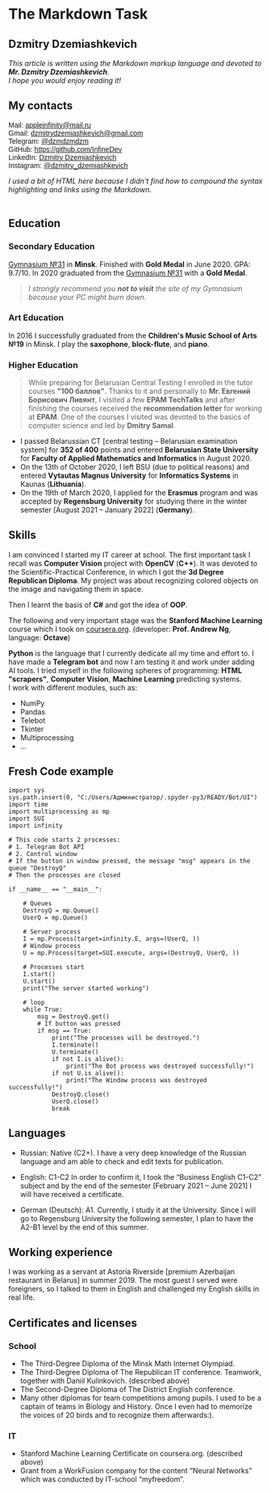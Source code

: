 # The Markdown Task
## Dzmitry Dzemiashkevich
_This article is written using the Markdown markup language and devoted to **Mr. Dzmitry Dzemiashkevich**._
<br>
_I hope you would enjoy reading it!_

## My contacts
<pre style="font-family:helvetica">
Mail: <a href="mailto:appleinfinity@mail.ru">appleinfinity@mail.ru</a>
Gmail: <a href="mailto:dzmitrydzemiashkevich@gmail.com">dzmitrydzemiashkevich@gmail.com</a>
Telegram: <a href="https://t.me/dzmdzmdzmu">@dzmdzmdzm</a>
GitHub: <a href="https://github.com/InfineDev">https://github.com/InfineDev</a>
LinkedIn: <a href="https://www.linkedin.com/in/dzmitry-dzemiashkevich-9aa178200/">Dzmitry Dzemiashkevich</a>
Instagram: <a href="https://www.instagram.com/dzmitry_dzemiashkevich/">@dzmitry_dzemiashkevich</a>
</pre>
_I used a bit of HTML here because I didn't find how to compound the syntax highlighting and links using the Markdown._<br><br>


## Education
### __Secondary Education__
[Gymnasium №31](http://gymn31.minsk.edu.by/) in __Minsk__. Finished with __Gold Medal__ in June 2020.
GPA: 9.7/10.
In 2020 graduated from the [Gymnasium №31](http://gymn31.minsk.edu.by/) with a __Gold Medal__.
> _I strongly recommend you __not to visit__ the site of my Gymnasium because your PC might burn down._


### __Art Education__
In 2016 I successfully graduated from the __Children's Music School of Arts №19__ in Minsk. I play the __saxophone__, __block-flute__, and __piano__.
### __Higher Education__
>While preparing for Belarusian Central Testing I enrolled in the tutor courses __"100 баллов"__. Thanks to it and personally to __Mr. Евгений Борисович Ливянт__, I visited a few __EPAM TechTalks__ and after finishing the courses received the __recommendation letter__ for working at __EPAM__. One of the courses I visited was devoted to the basics of computer science and led by __Dmitry Samal__.<br>

* I passed Belarussian CT [central testing – Belarusian examination system] for __352 of 400__ points and entered __Belarusian State University__ for __Faculty of Applied Mathematics and Informatics__ in August 2020.<br>
* On the 13th of October 2020, I left BSU (due to political reasons) and entered __Vytautas Magnus University__ for __Informatics Systems__ in Kaunas (__Lithuania__).
* On the 19th of March 2020, I applied for the __Erasmus__ program and was accepted by __Regensburg University__ for studying there in the winter semester [August 2021 – January 2022] (__Germany__).


## Skills
I am convinced I started my IT career at school. The first important task I recall was __Computer Vision__ project with __OpenCV__ (__C++__). It was devoted to the Scientific-Practical Conference, in which I got the __3d Degree Republican Diploma__. My project was about recognizing colored objects on the image and navigating them in space.<br>

Then I learnt the basis of __C#__ and got the idea of __OOP__.<br>

The following and very important stage was the __Stanford Machine Learning__ course which I took on [coursera.org](https://www.coursera.org/). (developer: __Prof. Andrew Ng__, language: __Octave__)<br>

__Python__ is the language that I currently dedicate all my time and effort to. I have made a __Telegram bot__ and now I am testing it and work under adding AI tools. I tried myself in the following spheres of programming: __HTML "scrapers"__, __Computer Vision__, __Machine Learning__ predicting systems.<br>
I work with different modules, such as:

* NumPy
* Pandas
* Telebot
* Tkinter
* Multiprocessing
* ...

## Fresh Code example
```
import sys
sys.path.insert(0, "C:/Users/Администратор/.spyder-py3/READY/Bot/UI")
import time
import multiprocessing as mp
import SUI
import infinity

# This code starts 2 processes:
# 1. Telegram Bot API
# 2. Control window
# If the button in window pressed, the message "msg" appears in the queue "DestroyQ"
# Then the processes are closed

if __name__ == "__main__":

    # Queues
    DestroyQ = mp.Queue()
    UserQ = mp.Queue()

    # Server process
    I = mp.Process(target=infinity.E, args=(UserQ, ))
    # Window process
    U = mp.Process(target=SUI.execute, args=(DestroyQ, UserQ, ))

    # Processes start
    I.start()
    U.start()
    print("The server started working")

    # loop
    while True:
        msg = DestroyQ.get()
        # If button was pressed
        if msg == True:
            print("The processes will be destroyed.")
            I.terminate()
            U.terminate()
            if not I.is_alive():
                print("The Bot process was destroyed successfully!")
            if not U.is_alive():
                print("The Window process was destroyed successfully!")
            DestroyQ.close()
            UserQ.close()
            break
```

## Languages
* Russian: Native (C2+). 
I have a very deep knowledge of the Russian language and am able to check and edit texts for publication.

* English: C1-C2 
In order to confirm it, I took the “Business English C1-C2” subject and by the end of the semester [February 2021 – June 2021] I will have received a certificate.

* German (Deutsch): A1.
Currently, I study it at the University. Since I will go to Regensburg University the following semester, I plan to have the A2-B1 level by the end of this summer.
## Working experience
I was working as a servant at Astoria Riverside [premium Azerbaijan restaurant in Belarus] in summer 2019. The most guest I served were foreigners, so I talked to them in English and challenged my English skills in real life.

## Certificates and licenses
### School
* The Third-Degree Diploma of the Minsk Math Internet Olympiad.
* The Third-Degree Diploma of The Republican IT conference. Teamwork, together with Daniil Kulinkovich. (described above)
* The Second-Degree Diploma of The District English conference.
* Many other diplomas for team competitions among pupils. I used to be a captain of teams in Biology and History. Once I even had to memorize the voices of 20 birds and to recognize them afterwards:).
### IT
* Stanford Machine Learning Certificate on coursera.org. (described above)
* Grant from a WorkFusion company for the content “Neural Networks” which was conducted by IT-school “myfreedom”.

